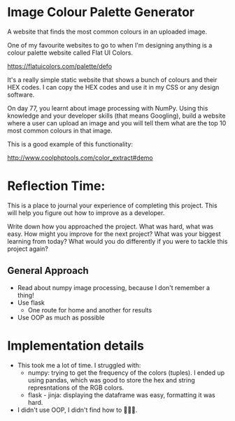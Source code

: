 # Image Colour Palette Generator

A website that finds the most common colours in an uploaded image.

One of my favourite websites to go to when I'm designing anything is a colour palette website called Flat UI Colors.

https://flatuicolors.com/palette/defo

It's a really simple static website that shows a bunch of colours and their HEX codes. I can copy the HEX codes and use it in my CSS or any design software.

On day 77, you learnt about image processing with NumPy. Using this knowledge and your developer skills (that means Googling), build a website where a user can upload an image and you will tell them what are the top 10 most common colours in that image.

This is a good example of this functionality:

http://www.coolphptools.com/color_extract#demo


# Reflection Time:

This is a place to journal your experience of completing this project. This will help you figure out how to improve as a developer.

Write down how you approached the project. What was hard, what was easy. How might you improve for the next project? What was your biggest learning from today? What would you do differently if you were to tackle this project again?

## General Approach

+ Read about numpy image processing, because I don't remember a thing!
+ Use flask
    + One route for home and another for results
+ Use OOP as much as possible

# Implementation details

+ This took me a lot of time. I struggled with:
    + numpy: trying to get the frequency of the colors (tuples). I ended up using pandas, which was good to store the hex and string represntations of the RGB colors.
	+ flask - jinja: displaying the dataframe was easy, formatting it was hard.
+ I didn't use OOP, I didn't find how to 🤷🏽‍♂️.

